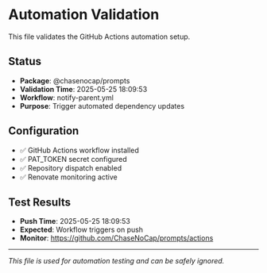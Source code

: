# Automation Validation

This file validates the GitHub Actions automation setup.

## Status
- **Package**: @chasenocap/prompts
- **Validation Time**: 2025-05-25 18:09:53
- **Workflow**: notify-parent.yml
- **Purpose**: Trigger automated dependency updates

## Configuration
- ✅ GitHub Actions workflow installed
- ✅ PAT_TOKEN secret configured
- ✅ Repository dispatch enabled
- ✅ Renovate monitoring active

## Test Results
- **Push Time**: 2025-05-25 18:09:53
- **Expected**: Workflow triggers on push
- **Monitor**: https://github.com/ChaseNoCap/prompts/actions

---
*This file is used for automation testing and can be safely ignored.*
